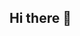 ## Hi there 👋

<!--
**elianamuthui/elianamuthui** is a ✨ _special_ ✨ repository because its `README.md` (this file) appears on your GitHub profile.

Here are some ideas to get you started:

- 🔭 I’m currently working on my programming skills
- 🌱 I’m currently learning C++ programming
- 👯 I’m looking to collaborate on contributing to existing tools
- 🤔 I’m looking for help with understanding error messages
- 💬 Ask me about project goals
- 📫 How to reach me: through my email elianamuthui@gmail.com
- 😄 Pronouns: her
- ⚡ Fun fact: i like art
-->

